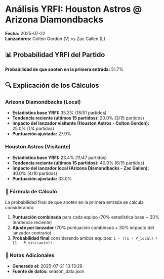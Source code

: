 # Análisis YRFI: Houston Astros @ Arizona Diamondbacks

**Fecha:** 2025-07-22  
**Lanzadores:** Colton Gordon (V) vs Zac Gallen (L)

## 📊 Probabilidad YRFI del Partido

**Probabilidad de que anoten en la primera entrada:** 51.7%

## 🔍 Explicación de los Cálculos

### Arizona Diamondbacks (Local)
- **Estadística base YRFI:** 35.3% (18/51 partidos)
- **Tendencia reciente (últimos 15 partidos):** 20.0% (3/15 partidos)
- **Impacto del lanzador visitante (Houston Astros - Colton Gordon):** 25.0% (1/4 partidos)
- **Puntuación ajustada:** 27.9%

### Houston Astros (Visitante)
- **Estadística base YRFI:** 23.4% (11/47 partidos)
- **Tendencia reciente (últimos 15 partidos):** 40.0% (6/15 partidos)
- **Impacto del lanzador local (Arizona Diamondbacks - Zac Gallen):** 40.0% (4/10 partidos)
- **Puntuación ajustada:** 33.0%

### 📝 Fórmula de Cálculo

La probabilidad final de que anoten en la primera entrada se calcula considerando:
1. **Puntuación combinada** para cada equipo (70% estadística base + 30% tendencia reciente)
2. **Ajuste por lanzador** (70% puntuación combinada + 30% impacto del lanzador contrario)
3. **Probabilidad final** considerando ambos equipos: `1 - ((1 - P_local) * (1 - P_visitante))`

### 📌 Notas Adicionales

- **Generado el:** 2025-07-21 13:13:29
- **Fuente de datos:** season_data.json
